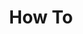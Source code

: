 ---
# Accomplishments widget.
widget: "howto"  # Widget name:  common, howto perspective, reading, cd-with-jenkins-and-docker  etc
headless: true  # This file represents a page section.
active: true  # Activate this widget? true/false
weight: 2 # Order that this section will appear.
title: "How To"
subtitle: ""

# Date format
date_format: "Jan 2006"

# Accomplishments.
#   Add/remove as many `[[item]]` blocks below as you like.
#   `title`, `organization` and `date_start` are the required parameters.
#   Leave other parameters empty if not required.
#   Begin/end multi-line descriptions with 3 quotes `"""`.
item:
smallItem:  
 - title: "How to Install Prometheus on CentOS 8 / RHEL 8"
   summary: "linuxtechi.com"
   linkText: ""
   linkUrl: "https://www.linuxtechi.com/install-prometheus-monitoring-tool-centos-8-rhel-8/"
   openNewWindow: 
   image: "https://res.cloudinary.com/agile-seo/image/fetch/w_62,dpr_1.0,d_blank_am8gzx.png/https%3A%2F%2Flogo.clearbit.com%2Flinuxtechi.com%3Fsize%3D250" 
 - title: "Prometheus Tutorial: A Detailed Guide to Getting Started"
   summary: "scalyr.com"
   linkText: ""
   linkUrl: "https://www.scalyr.com/blog/prometheus-tutorial-detailed-guide-to-getting-started/"
   openNewWindow: 
   image: "https://res.cloudinary.com/agile-seo/image/fetch/w_62,dpr_1.0,d_blank_am8gzx.png/https%3A%2F%2Flogo.clearbit.com%2Fscalyr.com%3Fsize%3D250" 
 - title: "How to Setup Prometheus Monitoring On Kubernetes Cluster"
   summary: "devopscube.com"
   linkText: ""
   linkUrl: "https://devopscube.com/setup-prometheus-monitoring-on-kubernetes/"
   openNewWindow: 
   image: "https://res.cloudinary.com/agile-seo/image/fetch/w_62,dpr_1.0,d_blank_am8gzx.png/https%3A%2F%2Flogo.clearbit.com%2Fdevopscube.com%3Fsize%3D250" 
 - title: "How to Integrate Metrics into Prometheus Operational and Business Insights with Docker"
   summary: "blog.alexellis.io"
   linkText: ""
   linkUrl: "https://blog.alexellis.io/prometheus-monitoring/"
   openNewWindow: 
   image: "https://res.cloudinary.com/agile-seo/image/fetch/w_62,dpr_1.0,d_blank_am8gzx.png/https%3A%2F%2Flogo.clearbit.com%2Fblog.alexellis.io%3Fsize%3D250" 
 - title: "Monitoring your Kubernetes Deployments with Prometheus"
   summary: "supergiant.io"
   linkText: ""
   linkUrl: "https://supergiant.io/blog/monitoring-your-kubernetes-deployments-with-prometheus/"
   openNewWindow: 
   image: "https://res.cloudinary.com/agile-seo/image/fetch/w_62,dpr_1.0,d_blank_am8gzx.png/https%3A%2F%2Flogo.clearbit.com%2Fsupergiant.io%3Fsize%3D250" 
 - title: "How to Use Prometheus to Monitor Applications at Scale"
   summary: "infoq.com"
   linkText: ""
   linkUrl: "https://www.infoq.com/articles/prometheus-monitor-applications-at-scale/"
   openNewWindow: 
   image: "https://res.cloudinary.com/agile-seo/image/fetch/w_62,dpr_1.0,d_blank_am8gzx.png/https%3A%2F%2Flogo.clearbit.com%2Finfoq.com%3Fsize%3D250" 
 - title: "White-Box App Monitoring for Google Kubernetes Engine with Prometheus"
   summary: "cloud.google.com"
   linkText: ""
   linkUrl: "https://cloud.google.com/solutions/white-box-app-monitoring-for-gke-with-prometheus"
   openNewWindow: 
   image: "https://res.cloudinary.com/agile-seo/image/fetch/w_62,dpr_1.0,d_blank_am8gzx.png/https%3A%2F%2Flogo.clearbit.com%2Fcloud.google.com%3Fsize%3D250" 
 - title: "Prometheus Monitoring Using Grafana"
   summary: "logz.io"
   linkText: ""
   linkUrl: "https://logz.io/blog/prometheus-monitoring/"
   openNewWindow: 
   image: "https://res.cloudinary.com/agile-seo/image/fetch/w_62,dpr_1.0,d_blank_am8gzx.png/https%3A%2F%2Flogo.clearbit.com%2Flogz.io%3Fsize%3D250" 
 - title: "How to Install the Prometheus on Ubuntu 16.04"
   summary: "techrepublic.com"
   linkText: ""
   linkUrl: "https://www.techrepublic.com/article/how-to-install-the-prometheus-monitoring-system-on-ubuntu-16-04/"
   openNewWindow: 
   image: "https://res.cloudinary.com/agile-seo/image/fetch/w_62,dpr_1.0,d_blank_am8gzx.png/https%3A%2F%2Flogo.clearbit.com%2Ftechrepublic.com%3Fsize%3D250" 
 - title: "How to Install and Use Prometheus for Monitoring"
   summary: "booleanworld.com"
   linkText: ""
   linkUrl: "https://www.booleanworld.com/install-use-prometheus-monitoring/"
   openNewWindow: 
   image: "https://res.cloudinary.com/agile-seo/image/fetch/w_62,dpr_1.0,d_blank_am8gzx.png/https%3A%2F%2Flogo.clearbit.com%2Fbooleanworld.com%3Fsize%3D250" 
---